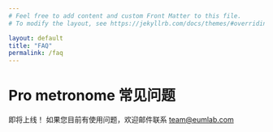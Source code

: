 ```yaml
---
# Feel free to add content and custom Front Matter to this file.
# To modify the layout, see https://jekyllrb.com/docs/themes/#overriding-theme-defaults

layout: default
title: "FAQ"
permalink: /faq
---
```

# Pro metronome 常见问题
即将上线！
如果您目前有使用问题，欢迎邮件联系 team@eumlab.com
